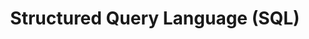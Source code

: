 ---
layout: toctree
title: Structured Query Language (SQL)
permalink: /blog/coding/sql

enumerate_grand_children: true
---